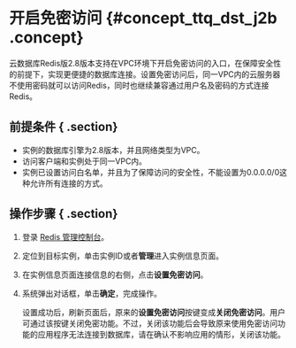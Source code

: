 # 开启免密访问 {#concept_ttq_dst_j2b .concept}

云数据库Redis版2.8版本支持在VPC环境下开启免密访问的入口，在保障安全性的前提下，实现更便捷的数据库连接。设置免密访问后，同一VPC内的云服务器不使用密码就可以访问Redis，同时也继续兼容通过用户名及密码的方式连接Redis。

## 前提条件 { .section}

-   实例的数据库引擎为2.8版本，并且网络类型为VPC。
-   访问客户端和实例处于同一VPC内。
-   实例已设置访问白名单，并且为了保障访问的安全性，不能设置为0.0.0.0/0这种允许所有连接的方式。

## 操作步骤 { .section}

1.  登录 [Redis 管理控制台](https://kvstore.console.aliyun.com/)。
2.  定位到目标实例，单击实例ID或者**管理**进入实例信息页面。
3.  在实例信息页面连接信息的右侧，点击**设置免密访问**。
4.  系统弹出对话框，单击**确定**，完成操作。

    设置成功后，刷新页面后，原来的**设置免密访问**按键变成**关闭免密访问**。用户可通过该按键关闭免密功能。不过，关闭该功能后会导致原来使用免密访问功能的应用程序无法连接到数据库，请在确认不影响应用的情形，关闭该功能。


